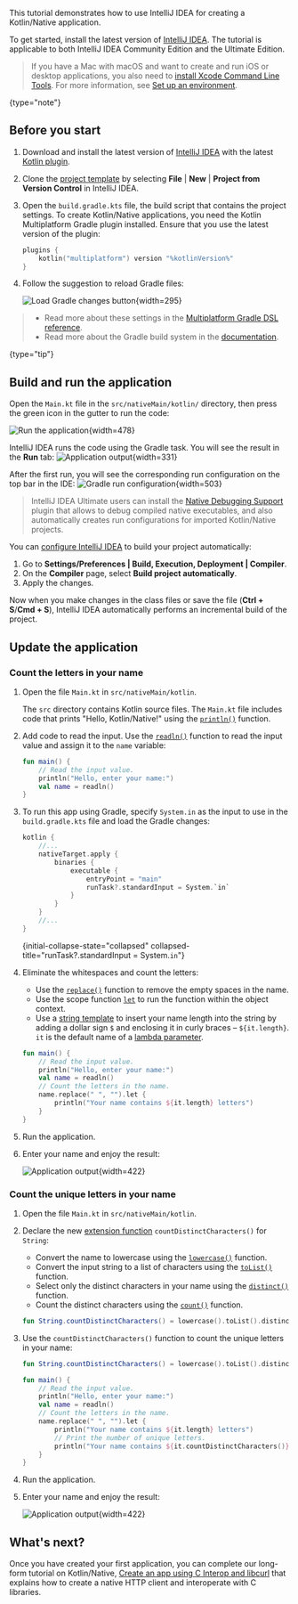 [//]: # (title: Get started with Kotlin/Native in IntelliJ IDEA)

This tutorial demonstrates how to use IntelliJ IDEA for creating a Kotlin/Native application.

To get started, install the latest version of [IntelliJ IDEA](https://www.jetbrains.com/idea/download/index.html).
The tutorial is applicable to both IntelliJ IDEA Community Edition and the Ultimate Edition.

> If you have a Mac with macOS and want to create and run iOS or desktop applications, you also need to
> [install Xcode Command Line Tools](https://developer.apple.com/download/). For more information,
> see [Set up an environment](https://www.jetbrains.com/help/kotlin-multiplatform-dev/multiplatform-setup.html).
> 
{type="note"}

## Before you start

1. Download and install the latest version of [IntelliJ IDEA](https://www.jetbrains.com/idea/) with the latest [Kotlin plugin](releases.md).
2. Clone the [project template](https://github.com/Kotlin/kmp-native-wizard)
   by selecting **File** | **New** | **Project from Version Control** in IntelliJ IDEA.
3. Open the `build.gradle.kts` file, the build script that contains the project settings. To create Kotlin/Native applications,
   you need the Kotlin Multiplatform Gradle plugin installed. Ensure that you use the latest version of the plugin:

   ```kotlin
   plugins {
       kotlin("multiplatform") version "%kotlinVersion%"
   }
   ```
   
4. Follow the suggestion to reload Gradle files:

   ![Load Gradle changes button](load-gradle-changes.png){width=295}

> * Read more about these settings in the [Multiplatform Gradle DSL reference](multiplatform-dsl-reference.md).
> * Read more about the Gradle build system in the [documentation](gradle.md).
>
{type="tip"}

## Build and run the application

Open the `Main.kt` file in the `src/nativeMain/kotlin/` directory, then press the green icon in the gutter to run the code:

![Run the application](native-run-gutter.png){width=478}

IntelliJ IDEA runs the code using the Gradle task. You will see the result in the **Run** tab:
![Application output](native-output-gutter-1.png){width=331}

After the first run, you will see the corresponding run configuration on the top bar in the IDE:
![Gradle run configuration](native-run-config.png){width=503}

> IntelliJ IDEA Ultimate users can install the [Native Debugging Support](https://plugins.jetbrains.com/plugin/12775-native-debugging-support)
> plugin that allows to debug compiled native executables, and also automatically creates run configurations for
> imported Kotlin/Native projects.

You can [configure IntelliJ IDEA](https://www.jetbrains.com/help/idea/compiling-applications.html#auto-build) to build
your project automatically:

1. Go to **Settings/Preferences | Build, Execution, Deployment | Compiler**.
2. On the **Compiler** page, select **Build project automatically**.
3. Apply the changes.

Now when you make changes in the class files or save the file (**Ctrl + S**/**Cmd + S**), IntelliJ IDEA automatically
performs an incremental build of the project.

## Update the application

### Count the letters in your name

1. Open the file `Main.kt` in `src/nativeMain/kotlin`.

   The `src` directory contains Kotlin source files. The `Main.kt` file includes code that prints "Hello, Kotlin/Native!"
   using the [`println()`](https://kotlinlang.org/api/latest/jvm/stdlib/kotlin.io/println.html) function.

2. Add code to read the input. Use the [`readln()`](https://kotlinlang.org/api/latest/jvm/stdlib/kotlin.io/readln.html) function to read the input value and assign it to the `name` variable:

   ```kotlin
   fun main() {
       // Read the input value.
       println("Hello, enter your name:")
       val name = readln()
   }
   ```

3. To run this app using Gradle, specify `System.in` as the input to use in the `build.gradle.kts` file
   and load the Gradle changes:

   ```kotlin
   kotlin {
       //...
       nativeTarget.apply {
           binaries {
               executable {
                   entryPoint = "main"
                   runTask?.standardInput = System.`in`
               }
           }
       }
       //...
   }
   ```
   {initial-collapse-state="collapsed" collapsed-title="runTask?.standardInput = System.`in`"}

4. Eliminate the whitespaces and count the letters:
   * Use the [`replace()`](https://kotlinlang.org/api/latest/jvm/stdlib/kotlin.text/replace.html) function to remove the empty spaces in the name.
   * Use the scope function [`let`](scope-functions.md#let) to run the function within the object context.
   * Use a [string template](strings.md#string-templates) to insert your name length into the string by adding a dollar sign `$` and enclosing it in curly braces – `${it.length}`.
     `it` is the default name of a [lambda parameter](coding-conventions.md#lambda-parameters).

   ```kotlin
   fun main() {
       // Read the input value.
       println("Hello, enter your name:")
       val name = readln()
       // Count the letters in the name.
       name.replace(" ", "").let {
           println("Your name contains ${it.length} letters")
       }
   }
   ```

5. Run the application.
6. Enter your name and enjoy the result:

   ![Application output](native-output-gutter-2.png){width=422}

### Count the unique letters in your name

1. Open the file `Main.kt` in `src/nativeMain/kotlin`.
2. Declare the new [extension function](extensions.md#extension-functions) `countDistinctCharacters()` for `String`:

   * Convert the name to lowercase using the [`lowercase()`](https://kotlinlang.org/api/latest/jvm/stdlib/kotlin.text/lowercase.html) function.
   * Convert the input string to a list of characters using the [`toList()`](https://kotlinlang.org/api/latest/jvm/stdlib/kotlin.text/to-list.html) function.
   * Select only the distinct characters in your name using the [`distinct()`](https://kotlinlang.org/api/latest/jvm/stdlib/kotlin.collections/distinct.html) function.
   * Count the distinct characters using the [`count()`](https://kotlinlang.org/api/latest/jvm/stdlib/kotlin.collections/count.html) function.

   ```kotlin
   fun String.countDistinctCharacters() = lowercase().toList().distinct().count()
   ```

3. Use the `countDistinctCharacters()` function to count the unique letters in your name:

   ```kotlin
   fun String.countDistinctCharacters() = lowercase().toList().distinct().count()

   fun main() {
       // Read the input value.
       println("Hello, enter your name:")
       val name = readln()
       // Count the letters in the name.
       name.replace(" ", "").let {
           println("Your name contains ${it.length} letters")
           // Print the number of unique letters.
           println("Your name contains ${it.countDistinctCharacters()} unique letters")
       }
   }
   ```

4. Run the application.
5. Enter your name and enjoy the result:

   ![Application output](native-output-gutter-3.png){width=422}

## What's next?

Once you have created your first application, you can complete our long-form tutorial on Kotlin/Native,
[Create an app using C Interop and libcurl](native-app-with-c-and-libcurl.md) that explains how to create a native HTTP
client and interoperate with C libraries.
